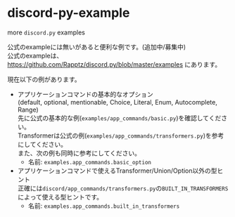 # discord-py-example
more `discord.py` examples

公式のexampleには無いがあると便利な例です。(追加中/募集中)  
公式のexampleは、https://github.com/Rapptz/discord.py/blob/master/examples にあります。  

現在以下の例があります。  
- アプリケーションコマンドの基本的なオプション  
  (default, optional, mentionable, Choice, Literal, Enum, Autocomplete, Range)  
  先に公式の基本的な例(`examples/app_commands/basic.py`)を確認してください。  
  Transformerは公式の例(`examples/app_commands/transformers.py`)を参考にしてください。  
  また、次の例も同時に参考にしてください。  
  - 名前: `examples.app_commands.basic_option`
- アプリケーションコマンドで使えるTransformer/Union/Option以外の型ヒント  
  正確には`discord/app_commands/transformers.py`の`BUILT_IN_TRANSFORMERS`によって使える型ヒントです。  
  - 名前: `examples.app_commands.built_in_transformers`

